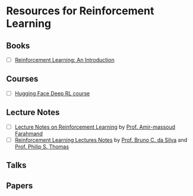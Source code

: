 # Resources for Reinforcement Learning

## Books
- [ ] [Reinforcement Learning: An Introduction](http://incompleteideas.net/book/the-book.html)

## Courses
- [ ] [Hugging Face Deep RL course](https://huggingface.co/deep-rl-course/unit0/introduction)

## Lecture Notes
- [ ] [Lecture Notes on Reinforcement Learning](https://huggingface.co/deep-rl-course/unit0/introduction) by [Prof. Amir-massoud Farahmand](https://academic.sologen.net/)
- [ ] [Reinforcement Learning Lectures Notes](https://people.cs.umass.edu/~bsilva/courses/CMPSCI_687/Fall2022/Lecture_Notes_v1.0_687_F22.pdf) by [Prof. Bruno C. da Silva](https://people.cs.umass.edu/~bsilva/) and [Prof. Philip S. Thomas](https://people.cs.umass.edu/~pthomas/)

## Talks


## Papers
 
